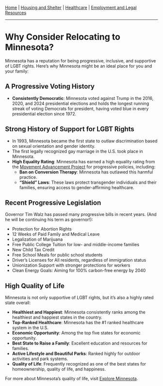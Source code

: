 [Home](/) | [Housing and Shelter](/housing) | [Healthcare](/healthcare) | [Employment and Legal Resources](/employment)

---

# Why Consider Relocating to Minnesota?

Minnesota has a reputation for being progressive, inclusive, and supportive of LGBT rights. Here’s why Minnesota might be an ideal place for you and your family:

## A Progressive Voting History

- **Consistently Democratic**: Minnesota voted against Trump in the 2016, 2020, and 2024 presidential elections and holds the longest running streak of voting Democrats for president, having voted blue in every presidential election since 1972.

## Strong History of Support for LGBT Rights

- In 1993, Minnesota became the first state to outlaw discrimination based on sexual orientation and gender identity.
- The first legally recognized gay marriage in the U.S. took place in Minnesota.
- **High Equality Rating**: Minnesota has earned a high equality rating from the [Movement Advancement Project](https://www.lgbtmap.org/equality-maps/profile_state/MN) for progressive policies, including:
  - **Ban on Conversion Therapy**: Minnesota has outlawed this harmful practice.
  - **“Shield” Laws**: These laws protect transgender individuals and their families, ensuring access to gender-affirming healthcare.

## Recent Progressive Legislation

Governor Tim Walz has passed many progressive bills in recent years. (And he will be continuing his term as governor!):
- Protection for Abortion Rights
- 12 Weeks of Paid Family and Medical Leave
- Legalization of Marijuana
- Free Public College Tuition for low- and middle-income families
- New Child Tax Credit
- Free School Meals for public school students
- Driver’s Licenses for All residents, regardless of immigration status
- Unionization Support with stronger protections for workers
- Clean Energy Goals: Aiming for 100% carbon-free energy by 2040

## High Quality of Life

Minnesota is not only supportive of LGBT rights, but it’s also a highly rated state overall:
- **Healthiest and Happiest**: Minnesota consistently ranks among the healthiest and happiest states in the country.
- **Top-Ranked Healthcare**: Minnesota has the #1 ranked healthcare system in the U.S.
- **Economic Opportunity**: Among the top five states for economic opportunity.
- **Best State to Raise a Family**: Excellent education and resources for families.
- **Active Lifestyle and Beautiful Parks**: Ranked highly for outdoor activities and park systems.
- **Quality of Life**: Frequently recognized as one of the best states for homeownership, quality of life, and happiness.

For more about Minnesota’s quality of life, visit [Explore Minnesota](https://www.exploreminnesota.com/live).
